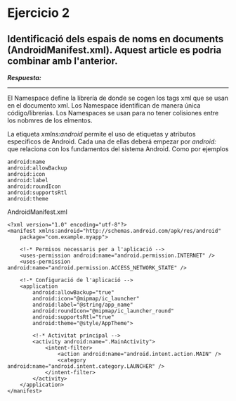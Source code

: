 # Ejercicio 2
## Identificació dels espais de noms en documents (AndroidManifest.xml). Aquest article es podria combinar amb l'anterior.

***Respuesta:***

-----

El Namespace define la librería de donde se cogen los tags xml que se usan en el documento xml. Los Namespace identifican de manera única código/librerías. Los Namespaces se usan para no tener colisiones entre los nobmres de los elmentos.

La etiqueta *xmlns:android* permite el uso de etiquetas y atributos especificos de Android. Cada una de ellas deberá empezar por *android:* que relaciona con los fundamentos del sistema Android. Como por ejemplos
    
    android:name
    android:allowBackup
    android:icon
    android:label
    android:roundIcon
    android:supportsRtl
    android:theme


AndroidManifest.xml

    <?xml version="1.0" encoding="utf-8"?>
    <manifest xmlns:android="http://schemas.android.com/apk/res/android"
        package="com.example.myapp">

        <!-* Permisos necessaris per a l'aplicació -->
        <uses-permission android:name="android.permission.INTERNET" />
        <uses-permission android:name="android.permission.ACCESS_NETWORK_STATE" />

        <!-* Configuració de l'aplicació -->
        <application
            android:allowBackup="true"
            android:icon="@mipmap/ic_launcher"
            android:label="@string/app_name"
            android:roundIcon="@mipmap/ic_launcher_round"
            android:supportsRtl="true"
            android:theme="@style/AppTheme">

            <!-* Activitat principal -->
            <activity android:name=".MainActivity">
                <intent-filter>
                    <action android:name="android.intent.action.MAIN" />
                    <category android:name="android.intent.category.LAUNCHER" />
                </intent-filter>
            </activity>
        </application>
    </manifest>
